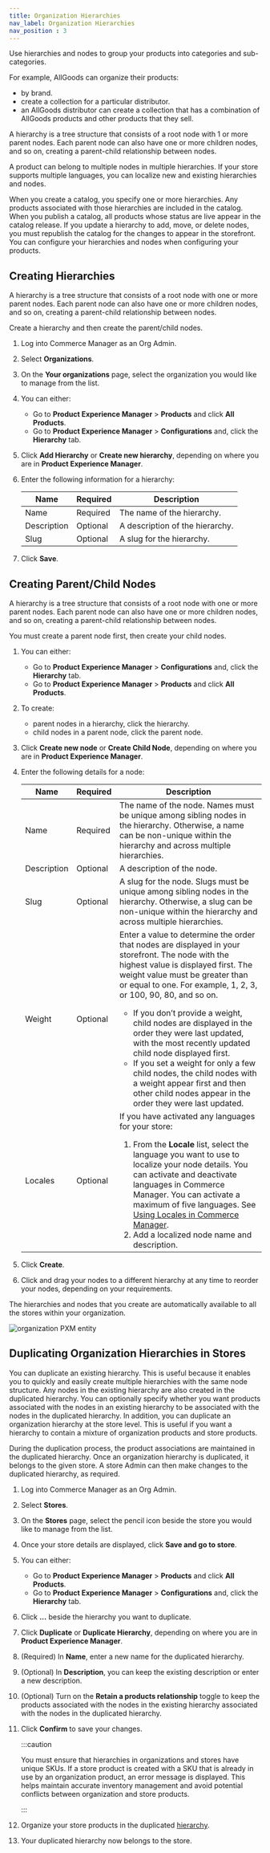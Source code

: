 ```yaml
---
title: Organization Hierarchies
nav_label: Organization Hierarchies
nav_position : 3
---
```


Use hierarchies and nodes to group your products into categories and sub-categories.

For example, AllGoods can organize their products:

- by brand.
- create a collection for a particular distributor.
- an AllGoods distributor can create a collection that has a combination of AllGoods products and other products that they sell.

A hierarchy is a tree structure that consists of a root node with 1 or more parent nodes. Each parent node can also have one or more children nodes, and so on, creating a parent-child relationship between nodes.

A product can belong to multiple nodes in multiple hierarchies. If your store supports multiple languages, you can localize new and existing hierarchies and nodes.

When you create a catalog, you specify one or more hierarchies. Any products associated with those hierarchies are included in the catalog. When you publish a catalog, all products whose status are live appear in the catalog release. If you update a hierarchy to add, move, or delete nodes, you must republish the catalog for the changes to appear in the storefront. You can configure your hierarchies and nodes when configuring your products.

## Creating Hierarchies

A hierarchy is a tree structure that consists of a root node with one or more parent nodes. Each parent node can also have one or more children nodes, and so on, creating a parent-child relationship between nodes.

Create a hierarchy and then create the parent/child nodes.

1. Log into Commerce Manager as an Org Admin.
1. Select **Organizations**. 
1. On the **Your organizations** page, select the organization you would like to manage from the list.
1. You can either:

    - Go to **Product Experience Manager** > **Products** and click **All Products**.
    - Go to **Product Experience Manager** > **Configurations** and, click the **Hierarchy** tab.

1. Click **Add Hierarchy** or **Create new hierarchy**, depending on where you are in **Product Experience Manager**.
1. Enter the following information for a hierarchy:

    | Name | Required | Description |
    |------| --- | --- |
    | Name | Required | The name of the hierarchy. |
    | Description | Optional | A description of the hierarchy. |
    | Slug | Optional | A slug for the hierarchy. |

1. Click **Save**.

## Creating Parent/Child Nodes

A hierarchy is a tree structure that consists of a root node with one or more parent nodes. Each parent node can also have one or more children nodes, and so on, creating a parent-child relationship between nodes.

You must create a parent node first, then create your child nodes. 

1. You can either:

    - Go to **Product Experience Manager** > **Configurations** and, click the **Hierarchy** tab.
    - Go to **Product Experience Manager** > **Products** and click **All Products**.

1. To create:

    - parent nodes in a hierarchy, click the hierarchy.
    - child nodes in a parent node, click the parent node.

1. Click **Create new node** or **Create Child Node**, depending on where you are in **Product Experience Manager**.
1. Enter the following details for a node:

    | Name        | Required  | Description                                                                                                                                                                                                                                                                                                                                                                                                                                                                                                                                                                                        |
    |-------------|-----------|----------------------------------------------------------------------------------------------------------------------------------------------------------------------------------------------------------------------------------------------------------------------------------------------------------------------------------------------------------------------------------------------------------------------------------------------------------------------------------------------------------------------------------------------------------------------------------------------------|
    | Name        | Required  | The name of the node. Names must be unique among sibling nodes in the hierarchy. Otherwise, a name can be non-unique within the hierarchy and across multiple hierarchies.                                                                                                                                                                                                                                                                                                                                                                                                                         |
    | Description | Optional  | A description of the node.                                                                                                                                                                                                                                                                                                                                                                                                                                                                                                                                                                         |
    | Slug        | Optional  | A slug for the node. Slugs must be unique among sibling nodes in the hierarchy. Otherwise, a slug can be non-unique within the hierarchy and across multiple hierarchies.                                                                                                                                                                                                                                                                                                                                                                                                                          |
    | Weight      | Optional  | Enter a value to determine the order that nodes are displayed in your storefront. The node with the highest value is displayed first. The weight value must be greater than or equal to one. For example, 1, 2, 3, or 100, 90, 80, and so on. <ul><li>If you don’t provide a weight, child nodes are displayed in the order they were last updated, with the most recently updated child node displayed first.</li><li>If you set a weight for only a few child nodes, the child nodes with a weight appear first and then other child nodes appear in the order they were last updated.</li></ul> |
    | Locales     | Optional  | If you have activated any languages for your store: <ol><li>From the **Locale** list, select the language you want to use to localize your node details. You can activate and deactivate languages in Commerce Manager. You can activate a maximum of five languages. See [Using Locales in Commerce Manager]( /docs/commerce-manager/product-experience-manager/locales/).</li><li>Add a localized node name and description.</li></ol>                                                                                                                                                                                           |

    


1. Click **Create**.
1. Click and drag your nodes to a different hierarchy at any time to reorder your nodes, depending on your requirements.

The hierarchies and nodes that you create are automatically available to all the stores within your organization.

![organization PXM entity](/assets/org_label.png)

## Duplicating Organization Hierarchies in Stores

You can duplicate an existing hierarchy. This is useful because it enables you to quickly and easily create multiple hierarchies with the same node structure. Any nodes in the existing hierarchy are also created in the duplicated hierarchy. You can optionally specify whether you want products associated with the nodes in an existing hierarchy to be associated with the nodes in the duplicated hierarchy. In addition, you can duplicate an organization hierarchy at the store level. This is useful if you want a hierarchy to contain a mixture of organization products and store products.

During the duplication process, the product associations are maintained in the duplicated hierarchy. Once an organization hierarchy is duplicated, it belongs to the given store. A store Admin can then make changes to the duplicated hierarchy, as required.

1. Log into Commerce Manager as an Org Admin.
1. Select **Stores**.
1. On the **Stores** page, select the pencil icon beside the store you would like to manage from the list.
1. Once your store details are displayed, click **Save and go to store**. 
1. You can either:

    - Go to **Product Experience Manager** > **Products** and click **All Products**.
    - Go to **Product Experience Manager** > **Configurations** and, click the **Hierarchy** tab.

1. Click **...** beside the hierarchy you want to duplicate.
1. Click **Duplicate** or **Duplicate Hierarchy**, depending on where you are in **Product Experience Manager**.
1. (Required) In **Name**, enter a new name for the duplicated hierarchy.
1. (Optional) In **Description**, you can keep the existing description or enter a new description.
1. (Optional) Turn on the **Retain a products relationship** toggle to keep the products associated with the nodes in the existing hierarchy associated with the nodes in the duplicated hierarchy.
1. Click **Confirm** to save your changes.

    :::caution

    You must ensure that hierarchies in organizations and stores have unique SKUs. If a store product is created with a SKU that is already in use by an organization product, an error message is displayed. This helps maintain accurate inventory management and avoid potential conflicts between organization and store products.

    :::

3. Organize your store products in the duplicated [hierarchy](/docs/commerce-manager/product-experience-manager/hierarchies/assigning-products).
4. Your duplicated hierarchy now belongs to the store.
